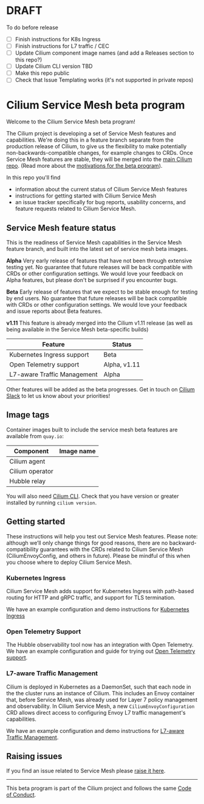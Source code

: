 # DRAFT

To do before release 

- [ ] Finish instructions for K8s Ingress
- [ ] Finish instructions for L7 traffic / CEC
- [ ] Update Cilium component image names (and add a Releases section to this repo?) 
- [ ] Update Cilium CLI version TBD
- [ ] Make this repo public 
- [ ] Check that Issue Templating works (it's not supported in private repos) 

# Cilium Service Mesh beta program

Welcome to the Cilium Service Mesh beta program! 

The Cilium project is developing a set of Service Mesh features and capabilities. We're doing this in a feature branch separate from the production release of Cilium, to give us the flexibility to make potentially non-backwards-compatible changes, for example changes to CRDs. Once Service Mesh features are stable, they will be merged into the [main Cilium repo](https://github.com/cilium/cilium). (Read more about the [motivations for the beta program](https://cilium.io/blog/2021/12/01/cilium-service-mesh-beta)). 

In this repo you'll find 
* information about the current status of Cilium Service Mesh features
* instructions for getting started with Cilium Service Mesh
* an issue tracker specifically for bug reports, usability concerns, and feature requests related to Cilium Service Mesh. 

## Service Mesh feature status 

This is the readiness of Service Mesh capabilities in the Service Mesh feature branch, and built into the latest set of service mesh beta images. 

**Alpha** Very early release of features that have not been through extensive testing yet. No guarantee that future releases will be back compatible with CRDs or other configuration settings. We would love your feedback on Alpha features, but please don't be surprised if you encounter bugs.

**Beta** Early release of features that we expect to be stable enough for testing by end users. No guarantee that future releases will be back compatible with CRDs or other configuration settings. We would love your feedback and issue reports about Beta features. 

**v1.11** This feature is already merged into the Cilium v1.11 release (as well as being available in the Service Mesh beta-specific builds)

| Feature | Status | 
|---------|--------|
| Kubernetes Ingress support | Beta |
| Open Telemetry support | Alpha, v1.11 |
| L7-aware Traffic Management | Alpha | 

Other features will be added as the beta progresses. Get in touch on [Cilium Slack](http://slack.cilium.io) to let us know about your priorities! 

## Image tags

Container images built to include the service mesh beta features are available from `quay.io`: 

| Component | Image name | 
|-----------|------------|
| Cilium agent | |
| Cilium operator | | 
| Hubble relay | | 

You will also need [Cilium CLI](https://github.com/cilium/cilium-cli). Check that you have version <TBD> or greater installed by running `cilium version`. 

## Getting started

These instructions will help you test out Service Mesh features. Please note: although we’ll only change things for good reasons, there are no backward-compatibility guarantees with the CRDs related to Cilium Service Mesh (CiliumEnvoyConfig, and others in future). Please be mindful of this when you choose where to deploy Cilium Service Mesh.

### Kubernetes Ingress

Cilium Service Mesh adds support for Kubernetes Ingress with path-based routing for HTTP and gRPC traffic, and support for TLS termination. 

We have an example configuration and demo instructions for [Kubernetes Ingress](https://github.com/cilium/cilium-service-mesh-beta/tree/main/kubernetes-ingress) 

### Open Telemetry Support 

The Hubble observability tool now has an integration with Open Telemetry.  We have an example configuration and guide for trying out [Open Telemetry support](https://github.com/cilium/hubble-otel/blob/main/USER_GUIDE_KIND.md). 

### L7-aware Traffic Management

Cilium is deployed in Kubernetes as a DaemonSet, such that each node in the the cluster runs an instance of Cilium. This includes an Envoy container that, before Service Mesh, was already used for Layer 7 policy management and observability. In Cilium Service Mesh, a new `CiliumEnvoyConfiguration` CRD allows direct access to configuring Envoy L7 traffic management's capabilities. 

We have an example configuration and demo instructions for [L7-aware Traffic Management](https://github.com/cilium/cilium-service-mesh-beta/tree/main/l7-traffic-management).  

## Raising issues

If you find an issue related to Service Mesh please [raise it here](https://github.com/cilium/cilium-service-mesh-beta/issues). 

---

This beta program is part of the Cilium project and follows the same [Code of Conduct](https://github.com/cilium/cilium/blob/master/CODE_OF_CONDUCT.md). 
